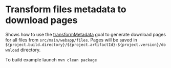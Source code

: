 # Transform files metadata to download pages
Shows how to use the [transformMetadata](http://directory-content-maven-plugin.projects.gabrys.biz/1.0.2/transformMetadata-mojo.html) goal to generate download pages for all files from `src/main/webapp/files`. Pages will be saved in `${project.build.directory}/${project.artifactId}-${project.version}/download` directory.

To build example launch `mvn clean package`